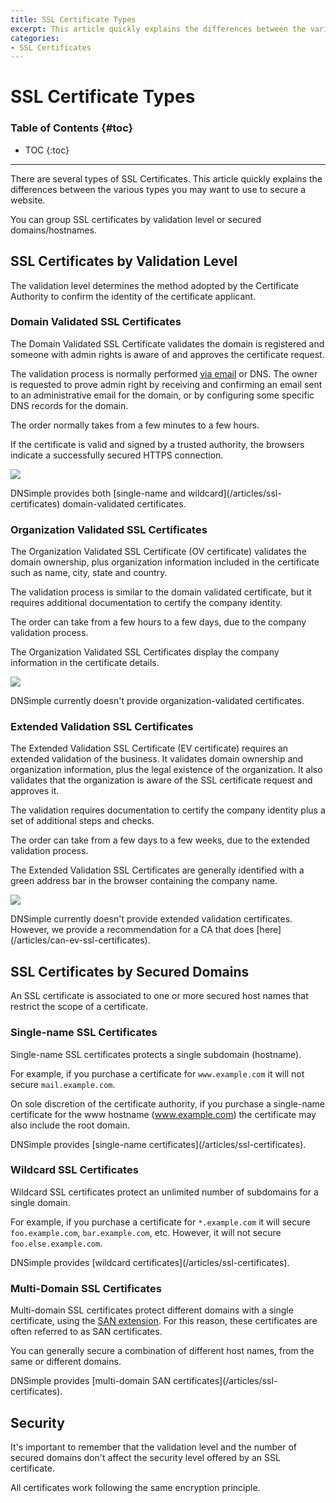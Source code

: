 ```yaml
---
title: SSL Certificate Types
excerpt: This article quickly explains the differences between the various types you may want to use to secure a website.
categories:
- SSL Certificates
---
```


# SSL Certificate Types

### Table of Contents {#toc}

* TOC
{:toc}

---

There are several types of SSL Certificates. This article quickly explains the differences between the various types you may want to use to secure a website.

You can group SSL certificates by validation level or secured domains/hostnames.

## SSL Certificates by Validation Level

The validation level determines the method adopted by the Certificate Authority to confirm the identity of the certificate applicant.

### Domain Validated SSL Certificates

The Domain Validated SSL Certificate validates the domain is registered and someone with admin rights is aware of and approves the certificate request.

The validation process is normally performed [via email](/articles/ssl-certificates-email-validation) or DNS. The owner is requested to prove admin right by receiving and confirming an email sent to an administrative email for the domain, or by configuring some specific DNS records for the domain.

The order normally takes from a few minutes to a few hours.

If the certificate is valid and signed by a trusted authority, the browsers indicate a successfully secured HTTPS connection.

![](/files/dnsimple-ssltypes-https.png)

<info>
DNSimple provides both [single-name and wildcard](/articles/ssl-certificates) domain-validated certificates.
</info>

### Organization Validated SSL Certificates

The Organization Validated SSL Certificate (OV certificate) validates the domain ownership, plus organization information included in the certificate such as name, city, state and country.

The validation process is similar to the domain validated certificate, but it requires additional documentation to certify the company identity.

The order can take from a few hours to a few days, due to the company validation process.

The Organization Validated SSL Certificates display the company information in the certificate details.

![](/files/dnsimple-ssltypes-company.png)

<info>
DNSimple currently doesn't provide organization-validated certificates.
</info>

### Extended Validation SSL Certificates

The Extended Validation SSL Certificate (EV certificate) requires an extended validation of the business. It validates domain ownership and organization information, plus the legal existence of the organization. It also validates that the organization is aware of the SSL certificate request and approves it.

The validation requires documentation to certify the company identity plus a set of additional steps and checks.

The order can take from a few days to a few weeks, due to the extended validation process.

The Extended Validation SSL Certificates are generally identified with a green address bar in the browser containing the company name.

![](/files/dnsimple-ssltypes-greenbar.png)

<info>
DNSimple currently doesn't provide extended validation certificates. However, we provide a recommendation for a CA that does [here](/articles/can-ev-ssl-certificates).
</info>


## SSL Certificates by Secured Domains

An SSL certificate is associated to one or more secured host names that restrict the scope of a certificate.

### Single-name SSL Certificates

Single-name SSL certificates protects a single subdomain (hostname).

For example, if you purchase a certificate for `www.example.com` it will not secure `mail.example.com`.

On sole discretion of the certificate authority, if you purchase a single-name certificate for the www hostname (www.example.com) the certificate may also include the root domain.

<info>
DNSimple provides [single-name certificates](/articles/ssl-certificates).
</info>

### Wildcard SSL Certificates

Wildcard SSL certificates protect an unlimited number of subdomains for a single domain.

For example, if you purchase a certificate for `*.example.com` it will secure `foo.example.com`, `bar.example.com`, etc. However, it will not secure `foo.else.example.com`.

<info>
DNSimple provides [wildcard certificates](/articles/ssl-certificates).
</info>

### Multi-Domain SSL Certificates

Multi-domain SSL certificates protect different domains with a single certificate, using the [SAN extension](/articles/what-is-ssl-san). For this reason, these certificates are often referred to as SAN certificates.

You can generally secure a combination of different host names, from the same or different domains.

<info>
DNSimple provides [multi-domain SAN certificates](/articles/ssl-certificates).
</info>


## Security

It's important to remember that the validation level and the number of secured domains don't affect the security level offered by an SSL certificate.

All certificates work following the same encryption principle.
